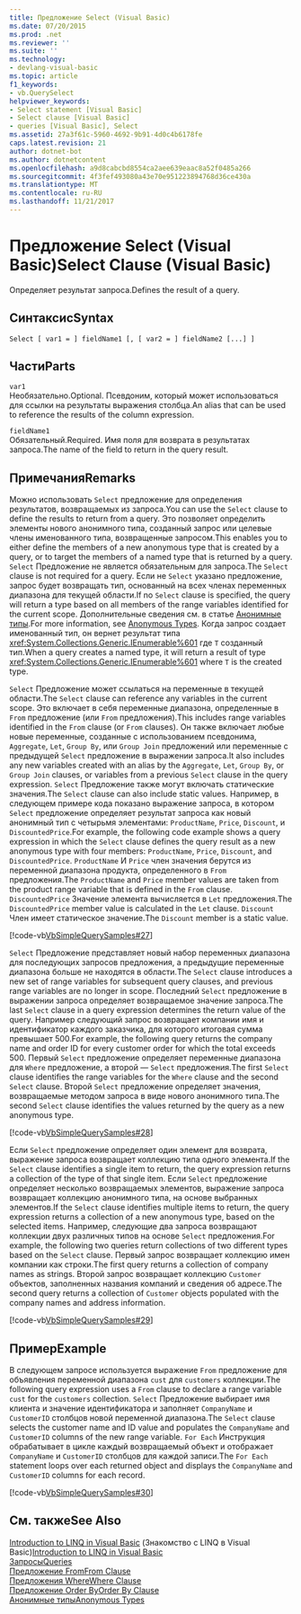 ```yaml
---
title: Предложение Select (Visual Basic)
ms.date: 07/20/2015
ms.prod: .net
ms.reviewer: ''
ms.suite: ''
ms.technology:
- devlang-visual-basic
ms.topic: article
f1_keywords:
- vb.QuerySelect
helpviewer_keywords:
- Select statement [Visual Basic]
- Select clause [Visual Basic]
- queries [Visual Basic], Select
ms.assetid: 27a3f61c-5960-4692-9b91-4d0c4b6178fe
caps.latest.revision: 21
author: dotnet-bot
ms.author: dotnetcontent
ms.openlocfilehash: a9d8cabcbd8554ca2aee639eaac8a52f0485a266
ms.sourcegitcommit: 4f3fef493080a43e70e951223894768d36ce430a
ms.translationtype: MT
ms.contentlocale: ru-RU
ms.lasthandoff: 11/21/2017
---
```

# <a name="select-clause-visual-basic"></a><span data-ttu-id="ac9dc-102">Предложение Select (Visual Basic)</span><span class="sxs-lookup"><span data-stu-id="ac9dc-102">Select Clause (Visual Basic)</span></span>
<span data-ttu-id="ac9dc-103">Определяет результат запроса.</span><span class="sxs-lookup"><span data-stu-id="ac9dc-103">Defines the result of a query.</span></span>  
  
## <a name="syntax"></a><span data-ttu-id="ac9dc-104">Синтаксис</span><span class="sxs-lookup"><span data-stu-id="ac9dc-104">Syntax</span></span>  
  
```  
Select [ var1 = ] fieldName1 [, [ var2 = ] fieldName2 [...] ]  
```  
  
## <a name="parts"></a><span data-ttu-id="ac9dc-105">Части</span><span class="sxs-lookup"><span data-stu-id="ac9dc-105">Parts</span></span>  
 `var1`  
 <span data-ttu-id="ac9dc-106">Необязательно.</span><span class="sxs-lookup"><span data-stu-id="ac9dc-106">Optional.</span></span> <span data-ttu-id="ac9dc-107">Псевдоним, который может использоваться для ссылки на результаты выражения столбца.</span><span class="sxs-lookup"><span data-stu-id="ac9dc-107">An alias that can be used to reference the results of the column expression.</span></span>  
  
 `fieldName1`  
 <span data-ttu-id="ac9dc-108">Обязательный.</span><span class="sxs-lookup"><span data-stu-id="ac9dc-108">Required.</span></span> <span data-ttu-id="ac9dc-109">Имя поля для возврата в результатах запроса.</span><span class="sxs-lookup"><span data-stu-id="ac9dc-109">The name of the field to return in the query result.</span></span>  
  
## <a name="remarks"></a><span data-ttu-id="ac9dc-110">Примечания</span><span class="sxs-lookup"><span data-stu-id="ac9dc-110">Remarks</span></span>  
 <span data-ttu-id="ac9dc-111">Можно использовать `Select` предложение для определения результатов, возвращаемых из запроса.</span><span class="sxs-lookup"><span data-stu-id="ac9dc-111">You can use the `Select` clause to define the results to return from a query.</span></span> <span data-ttu-id="ac9dc-112">Это позволяет определить элементы нового анонимного типа, созданный запрос или целевые члены именованного типа, возвращенные запросом.</span><span class="sxs-lookup"><span data-stu-id="ac9dc-112">This enables you to either define the members of a new anonymous type that is created by a query, or to target the members of a named type that is returned by a query.</span></span> <span data-ttu-id="ac9dc-113">`Select` Предложение не является обязательным для запроса.</span><span class="sxs-lookup"><span data-stu-id="ac9dc-113">The `Select` clause is not required for a query.</span></span> <span data-ttu-id="ac9dc-114">Если не `Select` указано предложение, запрос будет возвращать тип, основанный на всех членах переменных диапазона для текущей области.</span><span class="sxs-lookup"><span data-stu-id="ac9dc-114">If no `Select` clause is specified, the query will return a type based on all members of the range variables identified for the current scope.</span></span> <span data-ttu-id="ac9dc-115">Дополнительные сведения см. в статье [Анонимные типы](../../../visual-basic/programming-guide/language-features/objects-and-classes/anonymous-types.md).</span><span class="sxs-lookup"><span data-stu-id="ac9dc-115">For more information, see [Anonymous Types](../../../visual-basic/programming-guide/language-features/objects-and-classes/anonymous-types.md).</span></span> <span data-ttu-id="ac9dc-116">Когда запрос создает именованный тип, он вернет результат типа <xref:System.Collections.Generic.IEnumerable%601> где `T` созданный тип.</span><span class="sxs-lookup"><span data-stu-id="ac9dc-116">When a query creates a named type, it will return a result of type <xref:System.Collections.Generic.IEnumerable%601> where `T` is the created type.</span></span>  
  
 <span data-ttu-id="ac9dc-117">`Select` Предложение может ссылаться на переменные в текущей области.</span><span class="sxs-lookup"><span data-stu-id="ac9dc-117">The `Select` clause can reference any variables in the current scope.</span></span> <span data-ttu-id="ac9dc-118">Это включает в себя переменные диапазона, определенные в `From` предложение (или `From` предложения).</span><span class="sxs-lookup"><span data-stu-id="ac9dc-118">This includes range variables identified in the `From` clause (or `From` clauses).</span></span> <span data-ttu-id="ac9dc-119">Он также включает любые новые переменные, созданные с использованием псевдонима, `Aggregate`, `Let`, `Group By`, или `Group Join` предложений или переменные с предыдущей `Select` предложение в выражении запроса.</span><span class="sxs-lookup"><span data-stu-id="ac9dc-119">It also includes any new variables created with an alias by the `Aggregate`, `Let`, `Group By`, or `Group Join` clauses, or variables from a previous `Select` clause in the query expression.</span></span> <span data-ttu-id="ac9dc-120">`Select` Предложение также могут включать статические значения.</span><span class="sxs-lookup"><span data-stu-id="ac9dc-120">The `Select` clause can also include static values.</span></span> <span data-ttu-id="ac9dc-121">Например, в следующем примере кода показано выражение запроса, в котором `Select` предложение определяет результат запроса как новый анонимный тип с четырьмя элементами: `ProductName`, `Price`, `Discount`, и `DiscountedPrice`.</span><span class="sxs-lookup"><span data-stu-id="ac9dc-121">For example, the following code example shows a query expression in which the `Select` clause defines the query result as a new anonymous type with four members: `ProductName`, `Price`, `Discount`, and `DiscountedPrice`.</span></span> <span data-ttu-id="ac9dc-122">`ProductName` И `Price` член значения берутся из переменной диапазона продукта, определенного в `From` предложения.</span><span class="sxs-lookup"><span data-stu-id="ac9dc-122">The `ProductName` and `Price` member values are taken from the product range variable that is defined in the `From` clause.</span></span> <span data-ttu-id="ac9dc-123">`DiscountedPrice` Значение элемента вычисляется в `Let` предложения.</span><span class="sxs-lookup"><span data-stu-id="ac9dc-123">The `DiscountedPrice` member value is calculated in the `Let` clause.</span></span> <span data-ttu-id="ac9dc-124">`Discount` Член имеет статическое значение.</span><span class="sxs-lookup"><span data-stu-id="ac9dc-124">The `Discount` member is a static value.</span></span>  
  
 [!code-vb[VbSimpleQuerySamples#27](../../../visual-basic/language-reference/queries/codesnippet/VisualBasic/select-clause_1.vb)]  
  
 <span data-ttu-id="ac9dc-125">`Select` Предложение представляет новый набор переменных диапазона для последующих запросов предложения, а предыдущие переменные диапазона больше не находятся в области.</span><span class="sxs-lookup"><span data-stu-id="ac9dc-125">The `Select` clause introduces a new set of range variables for subsequent query clauses, and previous range variables are no longer in scope.</span></span> <span data-ttu-id="ac9dc-126">Последний `Select` предложение в выражении запроса определяет возвращаемое значение запроса.</span><span class="sxs-lookup"><span data-stu-id="ac9dc-126">The last `Select` clause in a query expression determines the return value of the query.</span></span> <span data-ttu-id="ac9dc-127">Например следующий запрос возвращает компании имя и идентификатор каждого заказчика, для которого итоговая сумма превышает 500.</span><span class="sxs-lookup"><span data-stu-id="ac9dc-127">For example, the following query returns the company name and order ID for every customer order for which the total exceeds 500.</span></span> <span data-ttu-id="ac9dc-128">Первый `Select` предложение определяет переменные диапазона для `Where` предложение, а второй — `Select` предложения.</span><span class="sxs-lookup"><span data-stu-id="ac9dc-128">The first `Select` clause identifies the range variables for the `Where` clause and the second `Select` clause.</span></span> <span data-ttu-id="ac9dc-129">Второй `Select` предложение определяет значения, возвращаемые методом запроса в виде нового анонимного типа.</span><span class="sxs-lookup"><span data-stu-id="ac9dc-129">The second `Select` clause identifies the values returned by the query as a new anonymous type.</span></span>  
  
 [!code-vb[VbSimpleQuerySamples#28](../../../visual-basic/language-reference/queries/codesnippet/VisualBasic/select-clause_2.vb)]  
  
 <span data-ttu-id="ac9dc-130">Если `Select` предложение определяет один элемент для возврата, выражение запроса возвращает коллекцию типа одного элемента.</span><span class="sxs-lookup"><span data-stu-id="ac9dc-130">If the `Select` clause identifies a single item to return, the query expression returns a collection of the type of that single item.</span></span> <span data-ttu-id="ac9dc-131">Если `Select` предложение определяет несколько возвращаемых элементов, выражение запроса возвращает коллекцию анонимного типа, на основе выбранных элементов.</span><span class="sxs-lookup"><span data-stu-id="ac9dc-131">If the `Select` clause identifies multiple items to return, the query expression returns a collection of a new anonymous type, based on the selected items.</span></span> <span data-ttu-id="ac9dc-132">Например, следующие два запроса возвращают коллекции двух различных типов на основе `Select` предложения.</span><span class="sxs-lookup"><span data-stu-id="ac9dc-132">For example, the following two queries return collections of two different types based on the `Select` clause.</span></span> <span data-ttu-id="ac9dc-133">Первый запрос возвращает коллекцию имен компании как строки.</span><span class="sxs-lookup"><span data-stu-id="ac9dc-133">The first query returns a collection of company names as strings.</span></span> <span data-ttu-id="ac9dc-134">Второй запрос возвращает коллекцию `Customer` объектов, заполненных названия компаний и сведения об адресе.</span><span class="sxs-lookup"><span data-stu-id="ac9dc-134">The second query returns a collection of `Customer` objects populated with the company names and address information.</span></span>  
  
 [!code-vb[VbSimpleQuerySamples#29](../../../visual-basic/language-reference/queries/codesnippet/VisualBasic/select-clause_3.vb)]  
  
## <a name="example"></a><span data-ttu-id="ac9dc-135">Пример</span><span class="sxs-lookup"><span data-stu-id="ac9dc-135">Example</span></span>  
 <span data-ttu-id="ac9dc-136">В следующем запросе используется выражение `From` предложение для объявления переменной диапазона `cust` для `customers` коллекции.</span><span class="sxs-lookup"><span data-stu-id="ac9dc-136">The following query expression uses a `From` clause to declare a range variable `cust` for the `customers` collection.</span></span> <span data-ttu-id="ac9dc-137">`Select` Предложение выбирает имя клиента и значение идентификатора и заполняет `CompanyName` и `CustomerID` столбцов новой переменной диапазона.</span><span class="sxs-lookup"><span data-stu-id="ac9dc-137">The `Select` clause selects the customer name and ID value and populates the `CompanyName` and `CustomerID` columns of the new range variable.</span></span> <span data-ttu-id="ac9dc-138">`For Each` Инструкция обрабатывает в цикле каждый возвращаемый объект и отображает `CompanyName` и `CustomerID` столбцов для каждой записи.</span><span class="sxs-lookup"><span data-stu-id="ac9dc-138">The `For Each` statement loops over each returned object and displays the `CompanyName` and `CustomerID` columns for each record.</span></span>  
  
 [!code-vb[VbSimpleQuerySamples#30](../../../visual-basic/language-reference/queries/codesnippet/VisualBasic/select-clause_4.vb)]  
  
## <a name="see-also"></a><span data-ttu-id="ac9dc-139">См. также</span><span class="sxs-lookup"><span data-stu-id="ac9dc-139">See Also</span></span>  
 <span data-ttu-id="ac9dc-140">[Introduction to LINQ in Visual Basic](../../../visual-basic/programming-guide/language-features/linq/introduction-to-linq.md) (Знакомство с LINQ в Visual Basic)</span><span class="sxs-lookup"><span data-stu-id="ac9dc-140">[Introduction to LINQ in Visual Basic](../../../visual-basic/programming-guide/language-features/linq/introduction-to-linq.md)</span></span>  
 [<span data-ttu-id="ac9dc-141">Запросы</span><span class="sxs-lookup"><span data-stu-id="ac9dc-141">Queries</span></span>](../../../visual-basic/language-reference/queries/queries.md)  
 [<span data-ttu-id="ac9dc-142">Предложение From</span><span class="sxs-lookup"><span data-stu-id="ac9dc-142">From Clause</span></span>](../../../visual-basic/language-reference/queries/from-clause.md)  
 [<span data-ttu-id="ac9dc-143">Предложения Where</span><span class="sxs-lookup"><span data-stu-id="ac9dc-143">Where Clause</span></span>](../../../visual-basic/language-reference/queries/where-clause.md)  
 [<span data-ttu-id="ac9dc-144">Предложение Order By</span><span class="sxs-lookup"><span data-stu-id="ac9dc-144">Order By Clause</span></span>](../../../visual-basic/language-reference/queries/order-by-clause.md)  
 [<span data-ttu-id="ac9dc-145">Анонимные типы</span><span class="sxs-lookup"><span data-stu-id="ac9dc-145">Anonymous Types</span></span>](../../../visual-basic/programming-guide/language-features/objects-and-classes/anonymous-types.md)
